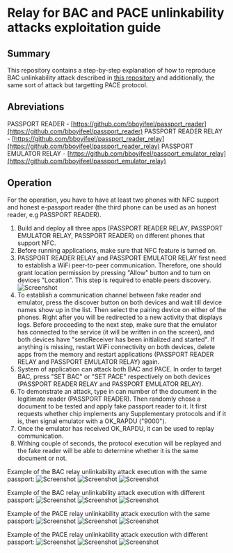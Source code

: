# Relay for BAC and PACE unlinkability attacks exploitation guide

## Summary

This repository contains a step-by-step explanation of how to reproduce BAC unlinkability attack described in [this repository](https://github.com/ZDSmith/bac-protocol-unlinkability) and additionally, the same sort of attack but targetting PACE protocol.


## Abreviations

PASSPORT READER - [https://github.com/bboyifeel/passport_reader](https://github.com/bboyifeel/passport_reader)
PASSPORT READER RELAY - [https://github.com/bboyifeel/passport_reader_relay](https://github.com/bboyifeel/passport_reader_relay)
PASSPORT EMULATOR RELAY - [https://github.com/bboyifeel/passport_emulator_relay](https://github.com/bboyifeel/passport_emulator_relay)


## Operation

For the operation, you have to have at least two phones with NFC support and honest e-passport reader (the third phone can be used as an honest reader, e.g PASSPORT READER). 

1. Build and deploy all three apps (PASSPORT READER RELAY, PASSPORT EMULATOR RELAY, PASSPORT READER) on different phones that support NFC.
2. Before running applications, make sure that NFC feature is turned on.
3. PASSPORT READER RELAY and PASSPORT EMULATOR RELAY first need to establish a WiFi peer-to-peer communication. Therefore, one should grant location permission by pressing "Allow" button and to turn on devices "Location". This step is required to enable peers discovery.
![Screenshot](figs/bac_unlinkability_demo/location_permission_req.png "Reader/emulator relay location permission request")
4. To establish a communication channel between fake reader and emulator, press the discover button on both devices and wait till device names show up in the list. Then select the pairing device on either of the phones. Right after you will be redirected to a new activity that displays logs. Before proceeding to the next step, make sure that the emulator has connected to the service (it will be written in on the screen), and both devices have "sendReceiver has been initialized and started". If anything is missing, restart WiFi connectivity on both devices, delete apps from the memory and restart applications (PASSPORT READER RELAY and PASSPORT EMULATOR RELAY) again.
5. System of application can attack both BAC and PACE. In order to target BAC, press "SET BAC" or "SET PACE" respectively on both devices (PASSPORT READER RELAY and PASSPORT EMULATOR RELAY).
6. To demonstrate an attack, type in can number of the document in the legitimate reader (PASSPORT READER). Then randomly chose a document to be tested and apply fake passport reader to it. It first requests whether chip implements any Supplementary protocols and if it is, then signal emulator with a OK\_RAPDU ("9000").
7. Once the emulator has received OK\_RAPDU, it can be used to replay communication.
8. Withing couple of seconds, the protocol execution will be replayed and the fake reader will be able to determine whether it is the same document or not.

Example of the BAC relay unlinkability attack execution with the same passport:
![Screenshot](figs/bac_unlinkability_demo/bac_reader_relay_success.png "Fake reader")
![Screenshot](figs/bac_unlinkability_demo/bac_emulator_relay_success.png "Emulator")
![Screenshot](figs/bac_unlinkability_demo/bac_reader_success.jpg "Legitimate reader")

Example of the BAC relay unlinkability attack execution with different passport:
![Screenshot](figs/bac_unlinkability_demo/bac_reader_relay_fail.png "Fake reader")
![Screenshot](figs/bac_unlinkability_demo/bac_emulator_relay_fail.png "Emulator")
![Screenshot](figs/bac_unlinkability_demo/bac_reader_fail.jpg "Legitimate reader")

Example of the PACE relay unlinkability attack execution with the same passport:
![Screenshot](figs/pace_unlinkability_demo/fake_reader_the_same.png "Fake reader")
![Screenshot](figs/pace_unlinkability_demo/emulator_the_same.png "Emulator")
![Screenshot](figs/pace_unlinkability_demo/reader_the_same.jpg "Legitimate reader")

Example of the PACE relay unlinkability attack execution with different passport:
![Screenshot](figs/pace_unlinkability_demo/fake_reader_different.png "Fake reader")
![Screenshot](figs/pace_unlinkability_demo/emulator_different.png "Emulator")
![Screenshot](figs/pace_unlinkability_demo/reader_different.jpg "Legitimate reader")

